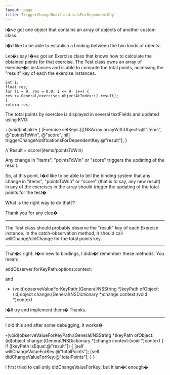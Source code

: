 ```yaml
---
layout: page
title: TriggerChangeNotificationsForDependentKey
---
```


I�ve got one object that contains an array of objects of another custom class.

I�d like to be able to establish a binding between the two kinds of obects:

Let�s say I�ve got an Exercise class that knows how to calculate the obtained points for that exercise.
The Test class owns an array of exercise�s instances and is able to compute the total points, accessing the "result" key of each the exercise instances.

    
    int i;
    float res;
    for (i = 0, res = 0.0; i <= 9; i++) {
	res += General/exercises objectAtIndex:i] result];
    }
    return res;


The total points by exercise is displayed in several textFields and updated using KVO:

    
+(void)initialize
{
    [Exercise setKeys:[[[NSArray arrayWithObjects:@"items", @"pointsToWin", @"score", nil]
      triggerChangeNotificationsForDependentKey:@"result"];
}

// Result = score/(items/pointsToWin)


Any change in "items", "pointsToWin" or "score" triggers the updating of the result.

So, at this point, I�d like to be able to tell the binding system that any change in "items", "pointsToWin" or "score" (that is to say, any new result) in any of the exercises in the array should trigger the updating of the total points for the test�

What is the right way to do that??

Thank you for any clue�

----

The Test class should probably observe the "result" key of each Exercise instance. In the catch-observation method, it should call willChange/didChange for the total points key.

----

That�s right: I�m new to bindings, I didn�t remember these methods. You mean:
    
addObserver:forKeyPath:options:context:

and

- (void)observeValueForKeyPath:(General/NSString *)keyPath ofObject:(id)object
    change:(General/NSDictionary *)change context:(void *)context


I�ll try and implement them� Thanks.

----

I did this and after some debugging, it works�

    
-(void)observeValueForKeyPath:(General/NSString *)keyPath
		     ofObject:(id)object
		       change:(General/NSDictionary *)change
		      context:(void *)context
{
    if ([keyPath isEqual:@"result"]) {
	[self willChangeValueForKey:@"totalPoints"];
	[self didChangeValueForKey:@"totalPoints"];
    }
}


I first tried to call only didChangeValueForKey: but it isn�t enough�
